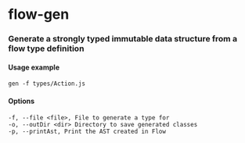 # flow-gen
### Generate a strongly typed immutable data structure from a flow type definition

#### Usage example
```
gen -f types/Action.js
```

#### Options
```
-f, --file <file>, File to generate a type for
-o, --outDir <dir> Directory to save generated classes
-p, --printAst, Print the AST created in Flow
```

